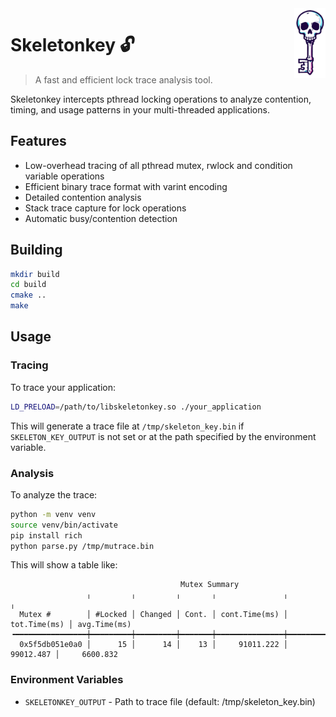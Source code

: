 <img src="https://raw.githubusercontent.com/pablogsal/SkeletonKey/main/images/logo.png" align="right" width="10%"/>


# Skeletonkey 🔓

> A fast and efficient lock trace analysis tool. 

Skeletonkey intercepts pthread locking operations to analyze contention, timing,
and usage patterns in your multi-threaded applications. 

## Features

- Low-overhead tracing of all pthread mutex, rwlock and condition variable operations
- Efficient binary trace format with varint encoding
- Detailed contention analysis
- Stack trace capture for lock operations
- Automatic busy/contention detection

## Building

```bash
mkdir build
cd build
cmake ..
make
```

## Usage

### Tracing

To trace your application:

```bash
LD_PRELOAD=/path/to/libskeletonkey.so ./your_application
```

This will generate a trace file at `/tmp/skeleton_key.bin` if ``SKELETON_KEY_OUTPUT`` is not set
or at the path specified by the environment variable.

### Analysis

To analyze the trace:

```bash
python -m venv venv
source venv/bin/activate
pip install rich
python parse.py /tmp/mutrace.bin
```

This will show a table like:

```
                                      Mutex Summary
                 ╷         ╷         ╷       ╷               ╷              ╷
  Mutex #        │ #Locked │ Changed │ Cont. │ cont.Time(ms) │ tot.Time(ms) │ avg.Time(ms)
╺━━━━━━━━━━━━━━━━┿━━━━━━━━━┿━━━━━━━━━┿━━━━━━━┿━━━━━━━━━━━━━━━┿━━━━━━━━━━━━━━┿━━━━━━━━━━━━━━╸
  0x5f5db051e0a0 │      15 │      14 │    13 │     91011.222 │    99012.487 │     6600.832
```

### Environment Variables

- `SKELETONKEY_OUTPUT` - Path to trace file (default: /tmp/skeleton_key.bin)